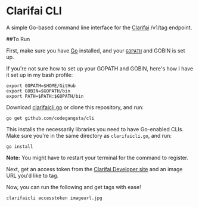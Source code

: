 Clarifai CLI
=============

A simple Go-based command line interface for the [Clarifai](http://clarifai.com/)
/v1/tag endpoint.

##To Run

First, make sure you have [Go](https://golang.org/dl/) installed, and your
[`GOPATH`](https://golang.org/doc/code.html#GOPATH) and GOBIN is set up.

If you're not sure how to set up your GOPATH and GOBIN, here's how I have it set
up in my bash profile:

```
export GOPATH=$HOME/GitHub
export GOBIN=$GOPATH/bin
export PATH=$PATH:$GOPATH/bin
```

Download [clarifaicli.go](https://github.com/cassidoo/clarifaicli/blob/master/clarifaicli.go)
or clone this repository, and run:

```
go get github.com/codegangsta/cli
```

This installs the necessarily libraries you need to have Go-enabled CLIs. Make
sure you're in the same directory as `clarifaicli.go`, and run:

```
go install
```

**Note:** You might have to restart your terminal for the command to register.

Next, get an access token from the [Clarifai Developer site](http://developer.clarifai.com)
and an image URL you'd like to tag.

Now, you can run the following and get tags with ease!

```
clarifaicli accesstoken imageurl.jpg
```
